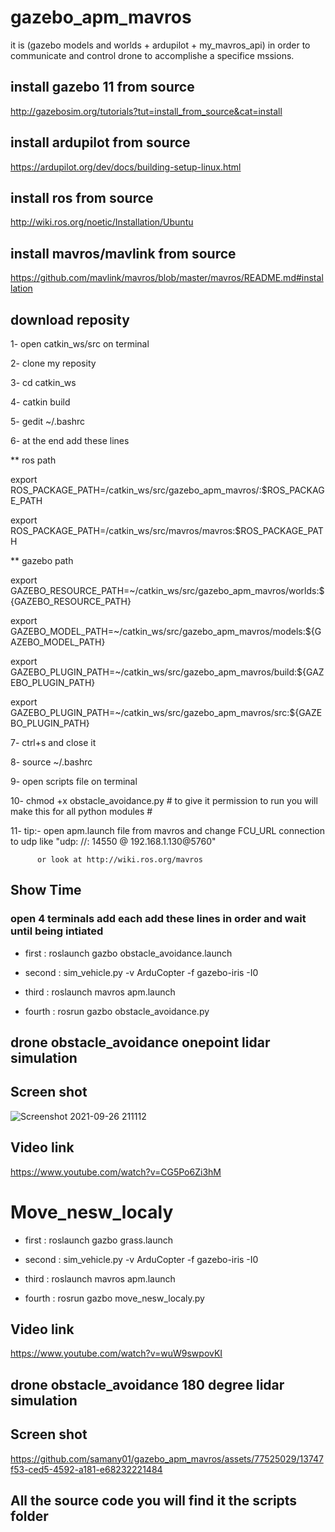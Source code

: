 # gazebo_apm_mavros

it is (gazebo models and worlds + ardupilot + my_mavros_api) in order to communicate and control drone to accomplishe a specifice mssions.
## install gazebo 11 from source
http://gazebosim.org/tutorials?tut=install_from_source&cat=install

## install ardupilot from source
https://ardupilot.org/dev/docs/building-setup-linux.html

## install ros from source
http://wiki.ros.org/noetic/Installation/Ubuntu

## install mavros/mavlink from source
https://github.com/mavlink/mavros/blob/master/mavros/README.md#installation

## download reposity 
1- open catkin_ws/src on terminal

2- clone my reposity 

3- cd catkin_ws

4- catkin build

5- gedit ~/.bashrc

6- at the end add these lines

** ros path 

  export ROS_PACKAGE_PATH=/catkin_ws/src/gazebo_apm_mavros/:$ROS_PACKAGE_PATH
  
  export ROS_PACKAGE_PATH=/catkin_ws/src/mavros/mavros:$ROS_PACKAGE_PATH
  
** gazebo path 

  export GAZEBO_RESOURCE_PATH=~/catkin_ws/src/gazebo_apm_mavros/worlds:${GAZEBO_RESOURCE_PATH}
  
  export GAZEBO_MODEL_PATH=~/catkin_ws/src/gazebo_apm_mavros/models:${GAZEBO_MODEL_PATH}
  
  export GAZEBO_PLUGIN_PATH=~/catkin_ws/src/gazebo_apm_mavros/build:${GAZEBO_PLUGIN_PATH}
  
  export GAZEBO_PLUGIN_PATH=~/catkin_ws/src/gazebo_apm_mavros/src:${GAZEBO_PLUGIN_PATH}
  
7- ctrl+s and close it

8- source ~/.bashrc

9- open scripts file on terminal

10- chmod +x obstacle_avoidance.py             # to give it permission to run you will make this for all python modules #  

11- tip:- open apm.launch file from mavros and change FCU_URL connection to udp like "udp: //: 14550 @ 192.168.1.130@5760"

          or look at http://wiki.ros.org/mavros
          
## Show Time
### open 4 terminals add each add these lines in order and wait until being intiated
- first : roslaunch gazbo obstacle_avoidance.launch

- second : sim_vehicle.py -v ArduCopter -f gazebo-iris -I0

- third : roslaunch mavros  apm.launch

- fourth : rosrun gazbo obstacle_avoidance.py


##                                                drone obstacle_avoidance onepoint lidar simulation

## Screen shot
![Screenshot 2021-09-26 211112](https://user-images.githubusercontent.com/77525029/134928960-77ba02a6-bdd1-4a8e-936f-2a5d181accfe.png)

## Video link
https://www.youtube.com/watch?v=CG5Po6Zi3hM

# Move_nesw_localy
- first : roslaunch gazbo grass.launch

- second : sim_vehicle.py -v ArduCopter -f gazebo-iris -I0

- third : roslaunch mavros  apm.launch

- fourth : rosrun gazbo move_nesw_localy.py

## Video link
https://www.youtube.com/watch?v=wuW9swpovKI
##                                                drone obstacle_avoidance 180 degree lidar simulation
## Screen shot


https://github.com/samany01/gazebo_apm_mavros/assets/77525029/13747f53-ced5-4592-a181-e68232221484


## All the source code you will find it the scripts folder
